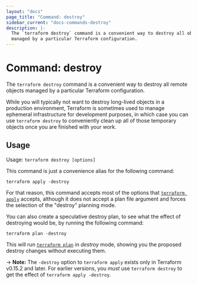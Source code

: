 ```yaml
---
layout: "docs"
page_title: "Command: destroy"
sidebar_current: "docs-commands-destroy"
description: |-
  The `terraform destroy` command is a convenient way to destroy all objects
  managed by a particular Terraform configuration.
---
```


# Command: destroy

The `terraform destroy` command is a convenient way to destroy all remote
objects managed by a particular Terraform configuration.

While you will typically not want to destroy long-lived objects in a production
environment, Terraform is sometimes used to manage ephemeral infrastructure
for development purposes, in which case you can use `terraform destroy` to
conveniently clean up all of those temporary objects once you are finished
with your work.

## Usage

Usage: `terraform destroy [options]`

This command is just a convenience alias for the following command:

```
terraform apply -destroy
```

For that reason, this command accepts most of the options that
[`terraform apply`](./apply.html) accepts, although it does
not accept a plan file argument and forces the selection of the "destroy"
planning mode.

You can also create a speculative destroy plan, to see what the effect of
destroying would be, by running the following command:

```
terraform plan -destroy
```

This will run [`terraform plan`](./plan.html) in _destroy_ mode, showing
you the proposed destroy changes without executing them.

-> **Note:** The `-destroy` option to `terraform apply` exists only in
Terraform v0.15.2 and later. For earlier versions, you _must_ use
`terraform destroy` to get the effect of `terraform apply -destroy`.

